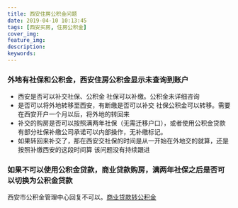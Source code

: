 ```yaml
---
title: 西安住房公积金问题
date: 2019-04-10 10:13:45
tags: [西安买房, 住房公积金]
cover_img:
feature_img:
description:
keywords:
---
```

### 外地有社保和公积金，西安住房公积金显示未查询到账户
- 西安是否可以补交社保、公积金
  社保可以补缴。公积金未详细咨询
- 是否可以将外地转移至西安，有断缴是否可以补交
  社保公积金可以转移。需要在西安开户一个月以后，将外地的转回来
- 补交的购房是否可以按照满两年社保（无需迁移户口），或者使用公积金贷款
  有部分社保补缴公司承诺可以内部操作，无补缴标记。
- 如果转回来补交了，那在西安交社保的时间是从一开始在外地交的就算，还是按照补缴西安的这段时间算
  该问题没有持续跟进

### 如果不可以使用公积金贷款，商业贷款购房，满两年社保之后是否可以切换为公积金贷款
  西安市公积金管理中心回复不可以。[商业贷款转公积金](0http://zfgjj.xa.gov.cn/hdjl/zxhf_xx.jsp?urltype=guestbook.GbBookDetailUrl&wbtreeid=1353&wbguestbookid=88219)
